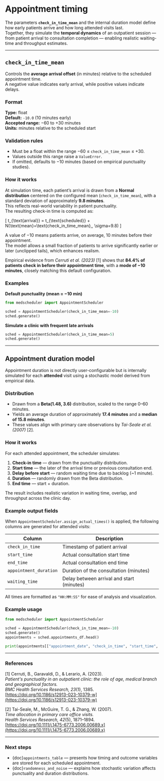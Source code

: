 # Appointment timing

The parameters **`check_in_time_mean`** and the internal duration model define how early patients arrive and how long attended visits last.  
Together, they simulate the **temporal dynamics** of an outpatient session — from patient arrival to consultation completion — enabling realistic waiting-time and throughput estimates.

---

## `check_in_time_mean`

Controls the **average arrival offset** (in minutes) relative to the scheduled appointment time.  
A negative value indicates early arrival, while positive values indicate delays.

### Format
**Type:** float  
**Default:** `-10.0` (10 minutes early)  
**Accepted range:** −60 to +30 minutes  
**Units:** minutes relative to the scheduled start

### Validation rules
- Must be a float within the range −60 ≤ `check_in_time_mean` ≤ +30.  
- Values outside this range raise a `ValueError`.  
- If omitted, defaults to −10 minutes (based on empirical punctuality studies).

### How it works
At simulation time, each patient’s arrival is drawn from a **Normal distribution** centered on the configured mean (`check_in_time_mean`), with a standard deviation of approximately **9.8 minutes**.  
This reflects real-world variability in patient punctuality.  
The resulting check-in time is computed as:

\[
t_{\text{arrival}} = t_{\text{scheduled}} + N(\text{mean}=\text{check\_in\_time\_mean},\, \sigma=9.8)
\]

A value of −10 means patients arrive, on average, 10 minutes before their appointment.  
The model allows a small fraction of patients to arrive significantly earlier or later (unclipped tails), which enhances realism.

Empirical evidence from *Cerruti et al. (2023)* [1] shows that **84.4% of patients check in before their appointment time**, with a **mode of −10 minutes**, closely matching this default configuration.

### Examples

**Default punctuality (mean = −10 min)**
```python
from medscheduler import AppointmentScheduler

sched = AppointmentScheduler(check_in_time_mean=-10)
sched.generate()
```

**Simulate a clinic with frequent late arrivals**
```python
sched = AppointmentScheduler(check_in_time_mean=5)
sched.generate()
```

---

## Appointment duration model

Appointment duration is not directly user-configurable but is internally simulated for each **attended** visit using a stochastic model derived from empirical data.

### Distribution
- Drawn from a **Beta(1.48, 3.6)** distribution, scaled to the range 0–60 minutes.  
- Yields an average duration of approximately **17.4 minutes** and a **median of 15.8 minutes**.  
- These values align with primary care observations by *Tai-Seale et al. (2007)* [2].

### How it works
For each attended appointment, the scheduler simulates:
1. **Check-in time** — drawn from the punctuality distribution.  
2. **Start time** — the later of the arrival time or previous consultation end.  
3. **Delay before start** — random waiting time due to backlog (~1 minute).  
4. **Duration** — randomly drawn from the Beta distribution.  
5. **End time** — start + duration.  

The result includes realistic variation in waiting time, overlap, and throughput across the clinic day.

### Example output fields
When `AppointmentScheduler.assign_actual_times()` is applied, the following columns are generated for attended visits:

| Column | Description |
|--------|--------------|
| `check_in_time` | Timestamp of patient arrival |
| `start_time` | Actual consultation start time |
| `end_time` | Actual consultation end time |
| `appointment_duration` | Duration of the consultation (minutes) |
| `waiting_time` | Delay between arrival and start (minutes) |

All times are formatted as `"HH:MM:SS"` for ease of analysis and visualization.

### Example usage

```python
from medscheduler import AppointmentScheduler

sched = AppointmentScheduler(check_in_time_mean=-10)
sched.generate()
appointments = sched.appointments_df.head()

print(appointments[["appointment_date", "check_in_time", "start_time", "end_time", "waiting_time"]])
```

---

### References

[1] Cerruti, B., Garavaldi, D., & Lerario, A. (2023).  
*Patient's punctuality in an outpatient clinic: the role of age, medical branch and geographical factors.*  
*BMC Health Services Research, 23*(1), 1385.  
[https://doi.org/10.1186/s12913-023-10379-w](https://doi.org/10.1186/s12913-023-10379-w)

[2] Tai-Seale, M., McGuire, T. G., & Zhang, W. (2007).  
*Time allocation in primary care office visits.*  
*Health Services Research, 42*(5), 1871–1894.  
[https://doi.org/10.1111/j.1475-6773.2006.00689.x](https://doi.org/10.1111/j.1475-6773.2006.00689.x)

---

### Next steps

- {doc}`appointments_table` — presents how timing and outcome variables are stored for each scheduled appointment.  
- {doc}`randomness_and_noise` — explains how stochastic variation affects punctuality and duration distributions.


